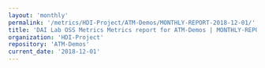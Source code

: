 ```yaml
---
layout: 'monthly'
permalink: '/metrics/HDI-Project/ATM-Demos/MONTHLY-REPORT-2018-12-01/'
title: 'DAI Lab OSS Metrics Metrics report for ATM-Demos | MONTHLY-REPORT-2018-12-01'
organization: 'HDI-Project'
repository: 'ATM-Demos'
current_date: '2018-12-01'
---
```

